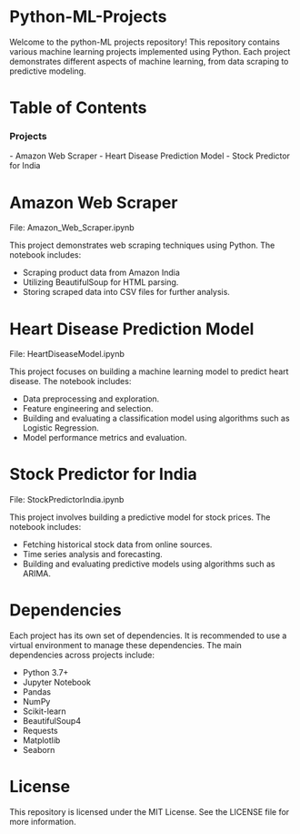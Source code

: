 # Python-ML-Projects

Welcome to the python-ML projects repository! This repository contains various machine learning projects implemented using Python. Each project demonstrates different aspects of machine learning, from data scraping to predictive modeling.

# Table of Contents
<h3>Projects</h3>
- Amazon Web Scraper
- Heart Disease Prediction Model
- Stock Predictor for India

# Amazon Web Scraper
File: Amazon_Web_Scraper.ipynb

 This project demonstrates web scraping techniques using Python. The notebook includes:

- Scraping product data from Amazon India
- Utilizing BeautifulSoup for HTML parsing.
- Storing scraped data into CSV files for further analysis.
# Heart Disease Prediction Model
File: HeartDiseaseModel.ipynb

This project focuses on building a machine learning model to predict heart disease. The notebook includes:

- Data preprocessing and exploration.
- Feature engineering and selection.
- Building and evaluating a classification model using algorithms such as Logistic Regression.
- Model performance metrics and evaluation.
# Stock Predictor for India
File: StockPredictorIndia.ipynb

This project involves building a predictive model for stock prices. The notebook includes:

- Fetching historical stock data from online sources.
- Time series analysis and forecasting.
-    Building and evaluating predictive models using algorithms such as ARIMA.

# Dependencies
Each project has its own set of dependencies. It is recommended to use a virtual environment to manage these dependencies. The main dependencies across projects include:

- Python 3.7+
- Jupyter Notebook
- Pandas
- NumPy
- Scikit-learn
- BeautifulSoup4
- Requests
- Matplotlib
- Seaborn
# License
This repository is licensed under the MIT License. See the LICENSE file for more information.
